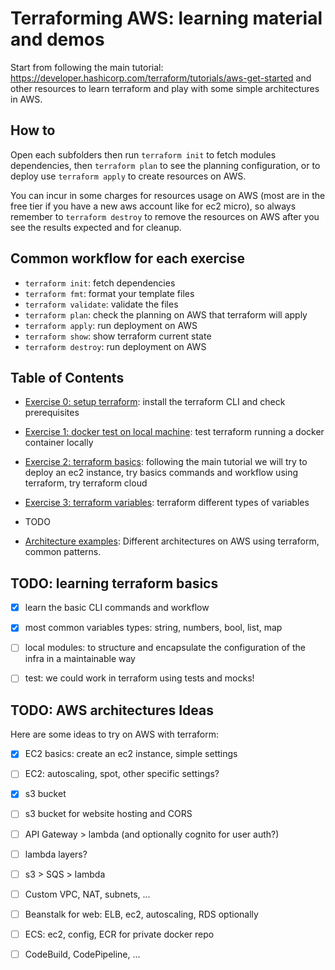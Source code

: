 # Terraforming AWS: learning material and demos
Start from following the main tutorial: https://developer.hashicorp.com/terraform/tutorials/aws-get-started and other resources to learn terraform and play with some simple architectures in AWS.

## How to
Open each subfolders then run `terraform init` to fetch modules dependencies, then `terraform plan` to see the planning configuration, or to deploy use `terraform apply` to create resources on AWS. 

You can incur in some charges for resources usage on AWS (most are in the free tier if you have a new aws account like for ec2 micro), so always remember to `terraform destroy` to remove the resources on AWS after you see the results expected and for cleanup.

## Common workflow for each exercise
- `terraform init`: fetch dependencies
- `terraform fmt`: format your template files
- `terraform validate`: validate the files
- `terraform plan`: check the planning on AWS that terraform will apply
- `terraform apply`: run deployment on AWS
- `terraform show`: show terraform current state
- `terraform destroy`: run deployment on AWS


## Table of Contents
- [Exercise 0: setup terraform](./0_setup/README.md): install the terraform CLI and check prerequisites
- [Exercise 1: docker test on local machine](./1_docker_local/README.md): test terraform running a docker container locally
- [Exercise 2: terraform basics](./2_aws_instance/README.md): following the main tutorial we will try to deploy an ec2 instance, try basics commands and workflow using terraform, try terraform cloud
- [Exercise 3: terraform variables](./3_variables/README.md): terraform different types of variables 

- TODO

- [Architecture examples](./aws_architecture_examples/README.md): Different architectures on AWS using terraform, common patterns.









## TODO: learning terraform basics
- [X] learn the basic CLI commands and workflow
- [X] most common variables types: string, numbers, bool, list, map
- [ ] local modules: to structure and encapsulate the configuration of the infra in a maintainable way
- [ ] test: we could work in terraform using tests and mocks!


## TODO: AWS architectures Ideas
Here are some ideas to try on AWS with terraform: 
- [X] EC2 basics: create an ec2 instance, simple settings
- [ ] EC2: autoscaling, spot, other specific settings?
- [X] s3 bucket
- [ ] s3 bucket for website hosting and CORS
- [ ] API Gateway > lambda (and optionally cognito for user auth?)
- [ ] lambda layers?
- [ ] s3 > SQS > lambda
- [ ] Custom VPC, NAT, subnets, ...
- [ ] Beanstalk for web: ELB, ec2, autoscaling, RDS optionally
- [ ] ECS: ec2, config, ECR for private docker repo
- [ ] CodeBuild, CodePipeline, ...

